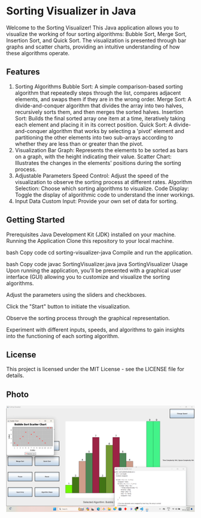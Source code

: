 # Sorting Visualizer in Java
Welcome to the Sorting Visualizer! This Java application allows you to visualize the working of four sorting algorithms: Bubble Sort, Merge Sort, Insertion Sort, and Quick Sort. The visualization is presented through bar graphs and scatter charts, providing an intuitive understanding of how these algorithms operate.

## Features
1. Sorting Algorithms
Bubble Sort: A simple comparison-based sorting algorithm that repeatedly steps through the list, compares adjacent elements, and swaps them if they are in the wrong order.
Merge Sort: A divide-and-conquer algorithm that divides the array into two halves, recursively sorts them, and then merges the sorted halves.
Insertion Sort: Builds the final sorted array one item at a time, iteratively taking each element and placing it in its correct position.
Quick Sort: A divide-and-conquer algorithm that works by selecting a 'pivot' element and partitioning the other elements into two sub-arrays according to whether they are less than or greater than the pivot.
2. Visualization
Bar Graph: Represents the elements to be sorted as bars on a graph, with the height indicating their value.
Scatter Chart: Illustrates the changes in the elements' positions during the sorting process.
3. Adjustable Parameters
Speed Control: Adjust the speed of the visualization to observe the sorting process at different rates.
Algorithm Selection: Choose which sorting algorithms to visualize.
Code Display: Toggle the display of algorithmic code to understand the inner workings.
4. Input Data
Custom Input: Provide your own set of data for sorting.
## Getting Started
Prerequisites
Java Development Kit (JDK) installed on your machine.
Running the Application
Clone this repository to your local machine.

bash
Copy code
cd sorting-visualizer-java
Compile and run the application.

bash
Copy code
javac SortingVisualizer.java
java SortingVisualizer
Usage
Upon running the application, you'll be presented with a graphical user interface (GUI) allowing you to customize and visualize the sorting algorithms.

Adjust the parameters using the sliders and checkboxes.

Click the "Start" button to initiate the visualization.

Observe the sorting process through the graphical representation.

Experiment with different inputs, speeds, and algorithms to gain insights into the functioning of each sorting algorithm.
## License
This project is licensed under the MIT License - see the LICENSE file for details.


## Photo
![Sorting Visualizer](image.png)





